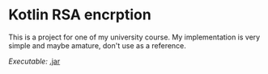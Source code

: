 # Kotlin RSA encrption

This is a project for one of my university course. My implementation is very simple and maybe amature, don't use as a reference.

*Executable:* [.jar](https://github.com/CzinkeM/Cybersecurity/blob/master/IBIZA/build/libs/RSA-1.0-SNAPSHOT.jar)

